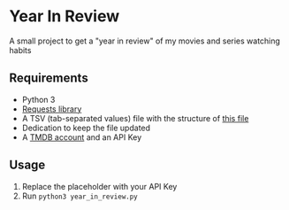 # Year In Review
A small project to get a "year in review" of my movies and series watching habits

## Requirements
* Python 3
* [Requests library](https://pypi.org/project/requests/)
* A TSV (tab-separated values) file with the structure of [this file](https://docs.google.com/spreadsheets/d/1F9Cio5f-l2T5NJIVYY2pIIt8ZEIRJicqals1w_jJqKo/edit?usp=sharing)
* Dedication to keep the file updated
* A [TMDB account](https://www.themoviedb.org/) and an API Key

## Usage
1. Replace the placeholder with your API Key
2. Run `python3 year_in_review.py`
